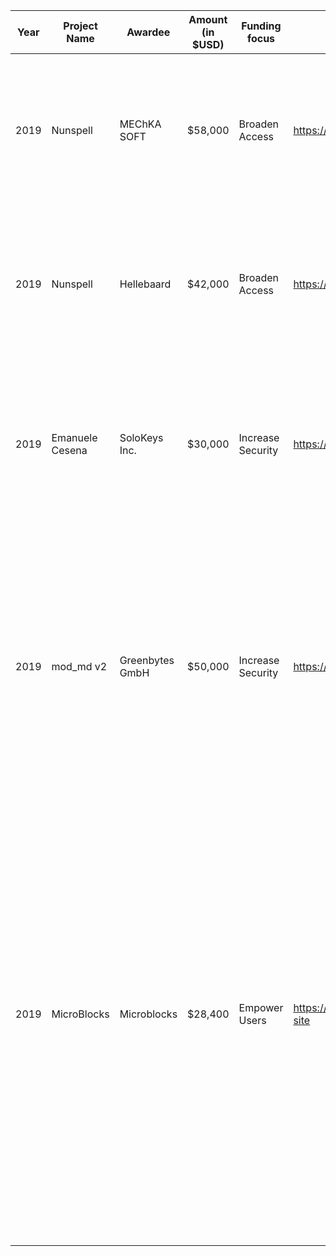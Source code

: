 |Year| Project Name  | Awardee  |  Amount (in $USD) |  Funding focus | Project website  | GitHub link  | Project summary  |
|---|---|---|---|---|---|---|---|
|2019| Nunspell  |  MEChKA SOFT |  $58,000 |  Broaden Access |  https://nuspell.github.io/ | https://github.com/nuspell/nuspell  | Nuspell is a spell checker software library and command-line program designed for natural languages with rich morphology and complex word compounding. |
|2019| Nunspell  |  Hellebaard |  $42,000 | Broaden Access  | https://nuspell.github.io/  | https://github.com/nuspell/nuspell  | Nuspell is a spell checker software library and command-line program designed for natural languages with rich morphology and complex word compounding. |
|2019| Emanuele Cesena |  SoloKeys Inc. | $30,000 | Increase Security | https://github.com/solokeys/solo  |  https://solokeys.com |  SoloKeys makes open source hardware for secure login. They are seeking funding to achieve FIDO2 certification and to positionSoloKeys as the reference implementation for a FIDO2. |
|2019| mod_md v2 | Greenbytes GmbH | $50,000 | Increase Security | https://github.com/icing/mod_md | https://httpd.apache.org | The Apache HTTP Server Project is an effort to develop and maintain an open-source HTTP server for modern operating systems including UNIX and Windows. The goal of this project is to provide a secure, efficient and extensible server that provides HTTP services in sync with the current HTTP standards.|
|2019| MicroBlocks | Microblocks | $28,400 | Empower Users | https://github.com/bromagosa/microblocks-site | http://microblocks.fun | MicroBlocks is a free, open-source, blocks-based programming environment for microcontrollers such as the BBC micro:bit. The primary goal of MicroBlocks is to teach children (ages 10-15) programming and computational thinking through exciting physical computing projects that connect to their personal interests. MicroBlocks includes Mozilla’s WoT library directly in the Integrated Development Environment (IDE), along with several examples.|
|   |   |   |   |   |   |   |
|   |   |   |   |   |   |   |
|   |   |   |   |   |   |   |
|   |   |   |   |   |   |   |
|   |   |   |   |   |   |   |
|   |   |   |   |   |   |   |

